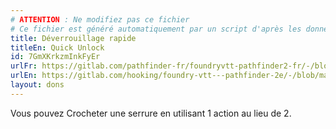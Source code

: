 ```yaml
---
# ATTENTION : Ne modifiez pas ce fichier
# Ce fichier est généré automatiquement par un script d'après les données du module Foundry VTT officiel et de sa traduction
title: Déverrouillage rapide
titleEn: Quick Unlock
id: 7GmXKrkzmInkFyEr
urlFr: https://gitlab.com/pathfinder-fr/foundryvtt-pathfinder2-fr/-/blob/master/data/feats/7GmXKrkzmInkFyEr.htm
urlEn: https://gitlab.com/hooking/foundry-vtt---pathfinder-2e/-/blob/master/packs/data/feats.db/quick-unlock.json
layout: dons
---
```

Vous pouvez Crocheter une serrure en utilisant 1 action au lieu de 2.

